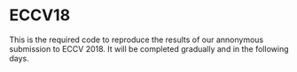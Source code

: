 # ECCV18
This is the required code to reproduce the results of our annonymous submission to ECCV 2018. 
It will be completed gradually and in the following days.
